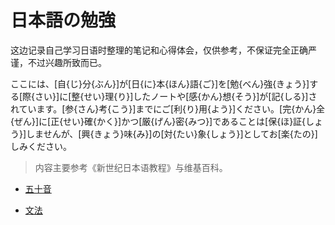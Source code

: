 # 日本語の勉強

这边记录自己学习日语时整理的笔记和心得体会，仅供参考，不保证完全正确严谨，不过兴趣所致而已。

ここには、[自{じ}分{ぶん}]が[日{に}本{ほん}語{ご}]を[勉{べん}強{きょう}]する[際{さい}]に[整{せい}理{り}]したノートや[感{かん}想{そう}]が[記{しる}]されています。[参{さん}考{こう}]までにご[利{り}用{よう}]ください。[完{かん}全{ぜん}]に[正{せい}確{かく}]かつ[厳{げん}密{みつ}]であることは[保{ほ}証{しょう}]しませんが、[興{きょう}味{み}]の[対{たい}象{しょう}]としてお[楽{たの}]しみください。

> 内容主要参考《新世纪日本语教程》与维基百科。

- [五十音](gojyuon.md)

- [文法](bunpou/index.md)

